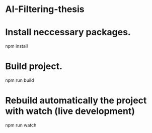 # AI-Filtering-thesis

# Install neccessary packages.
npm install

# Build project.
npm run build

# Rebuild automatically the project with watch (live development)
npm run watch
